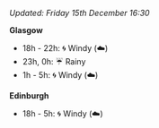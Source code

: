 *Updated: Friday 15th December 16:30*

**Glasgow**

* 18h - 22h: :cyclone: Windy (:cloud:)
* 23h, 0h: :umbrella: Rainy
* 1h - 5h: :cyclone: Windy (:cloud:)

**Edinburgh**

* 18h - 5h: :cyclone: Windy (:cloud:)
